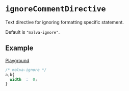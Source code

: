 # `ignoreCommentDirective`

Text directive for ignoring formatting specific statement.

Default is `"malva-ignore"`.

## Example

[Playground](https://malva-play.vercel.app/?code=H4sIAAAAAAAAA9PXUshNzClL1M1Mz8svSlXQ0udK1Emq5lJQKM9MKclQULBSUDCw5qrlAgD9zIUDKQAAAA%3D%3D&config=H4sIAAAAAAAAA6vmUlBQykzPyy9Kdc7PzU3NK3HJLEpNLsksS1WyUlDKTcwpS9SFyCtx1QIAA%2FFtiS4AAAA%3D&syntax=css)

```css
/* malva-ignore */
a,b{
  width  :  0;
}
```
